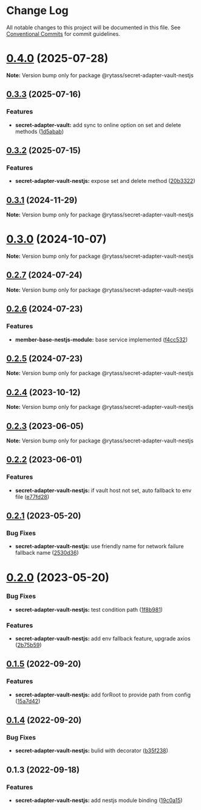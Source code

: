 # Change Log

All notable changes to this project will be documented in this file.
See [Conventional Commits](https://conventionalcommits.org) for commit guidelines.

# [0.4.0](https://github.com/Rytass/Utils/compare/@rytass/secret-adapter-vault-nestjs@0.3.3...@rytass/secret-adapter-vault-nestjs@0.4.0) (2025-07-28)

**Note:** Version bump only for package @rytass/secret-adapter-vault-nestjs

## [0.3.3](https://github.com/Rytass/Utils/compare/@rytass/secret-adapter-vault-nestjs@0.3.2...@rytass/secret-adapter-vault-nestjs@0.3.3) (2025-07-16)

### Features

- **secret-adapter-vault:** add sync to online option on set and delete methods ([1d5abab](https://github.com/Rytass/Utils/commit/1d5abab41f2b9c2226912288081db6a14121bade))

## [0.3.2](https://github.com/Rytass/Utils/compare/@rytass/secret-adapter-vault-nestjs@0.3.1...@rytass/secret-adapter-vault-nestjs@0.3.2) (2025-07-15)

### Features

- **secret-adapter-vault-nestjs:** expose set and delete method ([20b3322](https://github.com/Rytass/Utils/commit/20b3322323fb0574c19b7cbb8d0b81d2ac6b5f88))

## [0.3.1](https://github.com/Rytass/Utils/compare/@rytass/secret-adapter-vault-nestjs@0.3.0...@rytass/secret-adapter-vault-nestjs@0.3.1) (2024-11-29)

**Note:** Version bump only for package @rytass/secret-adapter-vault-nestjs

# [0.3.0](https://github.com/Rytass/Utils/compare/@rytass/secret-adapter-vault-nestjs@0.2.7...@rytass/secret-adapter-vault-nestjs@0.3.0) (2024-10-07)

**Note:** Version bump only for package @rytass/secret-adapter-vault-nestjs

## [0.2.7](https://github.com/Rytass/Utils/compare/@rytass/secret-adapter-vault-nestjs@0.2.6...@rytass/secret-adapter-vault-nestjs@0.2.7) (2024-07-24)

**Note:** Version bump only for package @rytass/secret-adapter-vault-nestjs

## [0.2.6](https://github.com/Rytass/Utils/compare/@rytass/secret-adapter-vault-nestjs@0.2.5...@rytass/secret-adapter-vault-nestjs@0.2.6) (2024-07-23)

### Features

- **member-base-nestjs-module:** base service implemented ([f4cc532](https://github.com/Rytass/Utils/commit/f4cc532606134ea43fbd09a520fab87766b7c1c6))

## [0.2.5](https://github.com/Rytass/Utils/compare/@rytass/secret-adapter-vault-nestjs@0.2.4...@rytass/secret-adapter-vault-nestjs@0.2.5) (2024-07-23)

**Note:** Version bump only for package @rytass/secret-adapter-vault-nestjs

## [0.2.4](https://github.com/Rytass/Utils/compare/@rytass/secret-adapter-vault-nestjs@0.2.3...@rytass/secret-adapter-vault-nestjs@0.2.4) (2023-10-12)

**Note:** Version bump only for package @rytass/secret-adapter-vault-nestjs

## [0.2.3](https://github.com/Rytass/Utils/compare/@rytass/secret-adapter-vault-nestjs@0.2.2...@rytass/secret-adapter-vault-nestjs@0.2.3) (2023-06-05)

**Note:** Version bump only for package @rytass/secret-adapter-vault-nestjs

## [0.2.2](https://github.com/Rytass/Utils/compare/@rytass/secret-adapter-vault-nestjs@0.2.1...@rytass/secret-adapter-vault-nestjs@0.2.2) (2023-06-01)

### Features

- **secret-adapter-vault-nestjs:** if vault host not set, auto fallback to env file ([e77fd28](https://github.com/Rytass/Utils/commit/e77fd28177adc3b7bdec830b1c9db827b9a44e35))

## [0.2.1](https://github.com/Rytass/Utils/compare/@rytass/secret-adapter-vault-nestjs@0.2.0...@rytass/secret-adapter-vault-nestjs@0.2.1) (2023-05-20)

### Bug Fixes

- **secret-adapter-vault-nestjs:** use friendly name for network failure fallback name ([2530d36](https://github.com/Rytass/Utils/commit/2530d360516b8ecb2a233c4f62e50e977802469b))

# [0.2.0](https://github.com/Rytass/Utils/compare/@rytass/secret-adapter-vault-nestjs@0.1.5...@rytass/secret-adapter-vault-nestjs@0.2.0) (2023-05-20)

### Bug Fixes

- **secret-adapter-vault-nestjs:** test condition path ([1f8b981](https://github.com/Rytass/Utils/commit/1f8b981ad321a60052b12fdc6fd27ca629c5bc30))

### Features

- **secret-adapter-vault-nestjs:** add env fallback feature, upgrade axios ([2b75b59](https://github.com/Rytass/Utils/commit/2b75b59926ad024a8c549bfdecaf49835df5a6f5))

## [0.1.5](https://github.com/Rytass/Utils/compare/@rytass/secret-adapter-vault-nestjs@0.1.4...@rytass/secret-adapter-vault-nestjs@0.1.5) (2022-09-20)

### Features

- **secret-adapter-vault-nestjs:** add forRoot to provide path from config ([15a7d42](https://github.com/Rytass/Utils/commit/15a7d4208e7d807015a7380a90749c21cf88bf49))

## [0.1.4](https://github.com/Rytass/Utils/compare/@rytass/secret-adapter-vault-nestjs@0.1.3...@rytass/secret-adapter-vault-nestjs@0.1.4) (2022-09-20)

### Bug Fixes

- **secret-adapter-vault-nestjs:** bulid with decorator ([b35f238](https://github.com/Rytass/Utils/commit/b35f23866cd4fe5c28030c9842455e51fdabf1a6))

## 0.1.3 (2022-09-18)

### Features

- **secret-adapter-vault-nestjs:** add nestjs module binding ([19c0a15](https://github.com/Rytass/Utils/commit/19c0a15a52b8c8729a0d4e6525ec51526f802859))
